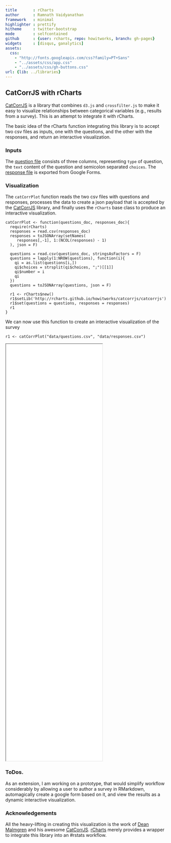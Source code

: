 ```yaml
---
title       : rCharts
author      : Ramnath Vaidyanathan
framework   : minimal
highlighter : prettify
hitheme     : twitter-bootstrap
mode        : selfcontained
github      : {user: rcharts, repo: howitworks, branch: gh-pages}
widgets     : [disqus, ganalytics]
assets:
  css: 
    - "http://fonts.googleapis.com/css?family=PT+Sans"
    - "../assets/css/app.css"
    - "../assets/css/gh-buttons.css"
url: {lib: ../libraries}
---
```


## CatCorrJS with rCharts

<!-- AddThis Smart Layers BEGIN -->
<!-- Go to http://www.addthis.com/get/smart-layers to customize -->
<script type="text/javascript" src="//s7.addthis.com/js/300/addthis_widget.js#pubid=ra-4fdfcfd4773d48d3"></script>
<script type="text/javascript">
  addthis.layers({
    'theme' : 'transparent',
    'share' : {
      'position' : 'left',
      'numPreferredServices' : 5
    }   
  });
</script>
<!-- AddThis Smart Layers END -->

[CatCorrJS](http://deanmalmgren.github.io/catcorrjs/) is a library that combines  `d3.js` and `crossfilter.js` to make it easy to visualize relationships between categorical variables (e.g., results from a survey). This is an attempt to integrate it with rCharts.


The basic idea of the rCharts function integrating this library is to accept two csv files as inputs, one with the questions, and the other with the responses, and return an interactive visualization.

### Inputs

The [question file](https://github.com/rcharts/howitworks/blob/gh-pages/catcorrjs/data/questions.csv) consists of three columns, representing `type` of question, the `text` content of the question and semicolon separated `choices`. The [response file](https://github.com/rcharts/howitworks/blob/gh-pages/catcorrjs/data/responses.csv) is exported from Google Forms.


### Visualization

The `catCorrPlot` function reads the two csv files with questions and responses, processes the data to create a json payload that is accepted by the [CatCorrJS](http://deanmalmgren.github.io/catcorrjs/) library, and finally uses the `rCharts` base class to produce an interactive visualization.


    catCorrPlot <- function(questions_doc, responses_doc){
      require(rCharts)
      responses = read.csv(responses_doc)
      responses = toJSONArray(setNames(
         responses[,-1], 1:(NCOL(responses) - 1)
      ), json = F)
      
      questions = read.csv(questions_doc, stringsAsFactors = F)
      questions = lapply(1:NROW(questions), function(i){
        qi = as.list(questions[i,])
        qi$choices = strsplit(qi$choices, ";")[[1]]
        qi$number = i
        qi
      })
      questions = toJSONArray(questions, json = F)
      
      r1 <- rCharts$new()
      r1$setLib('http://rcharts.github.io/howitworks/catcorrjs/catcorrjs')
      r1$set(questions = questions, responses = responses)
      r1
    }
    


We can now use this function to create an interactive visualization of the survey


    r1 <- catCorrPlot("data/questions.csv", "data/responses.csv")


<iframe src='./catCorrPlot.html' seamless></iframe>

### ToDos.

As an extension, I am working on a prototype, that would simplify workflow considerably by allowing a user to author a survey in RMarkdown, automagically create a google form based on it, and view the results as a dynamic interactive visualization.


### Acknowledgements

All the heavy-lifting in creating this visualization is the work of [Dean Malmgren](http://about.me/dean.malmgren) and his awesome [CatCorrJS](http://deanmalmgren.github.io/catcorrjs/). [rCharts](http://rcharts.io) merely provides a wrapper to integrate this library into an #rstats workflow.



<div id='disqus_thread'></div>

<style>
iframe {
  height: 1300px;
}
</style>





